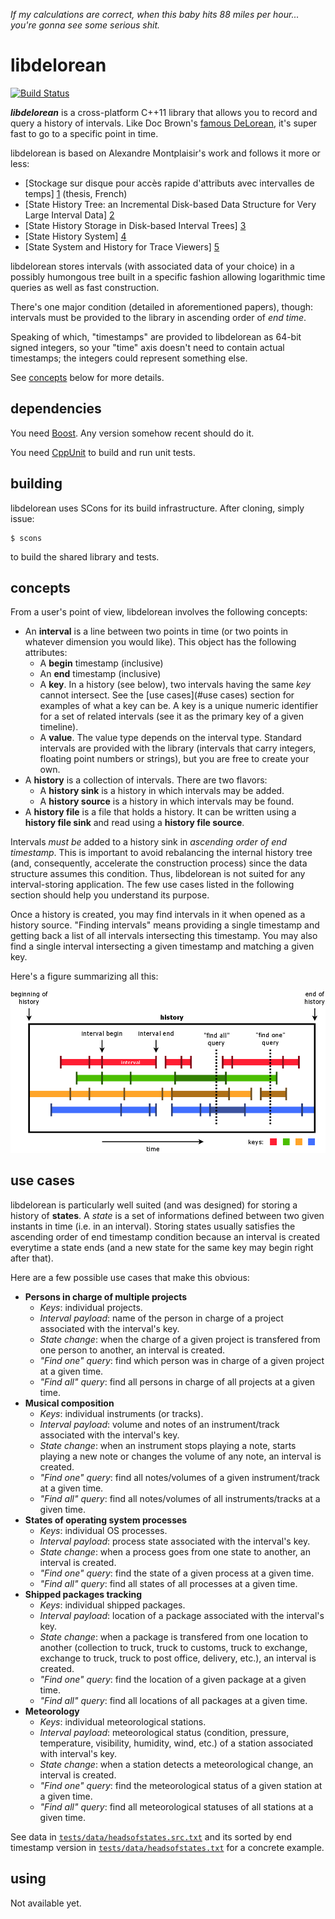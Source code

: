 _If my calculations are correct, when this baby hits 88 miles per hour...
you're gonna see some serious shit._


libdelorean
===========

[![Build Status](https://travis-ci.org/eepp/libdelorean.svg?branch=master)](https://travis-ci.org/eepp/libdelorean)

***libdelorean*** is a cross-platform C++11 library that allows you to record
and query a history of intervals. Like Doc Brown's
[famous DeLorean](http://en.wikipedia.org/wiki/DeLorean_time_machine),
it's super fast to go to a specific point in time.

libdelorean is based on Alexandre Montplaisir's work and follows it more
or less:

  * [Stockage sur disque pour accès rapide d'attributs avec intervalles
    de temps] [1] (thesis, French)
  * [State History Tree: an Incremental Disk-based Data Structure for
    Very Large Interval Data] [2]
  * [State History Storage in Disk-based Interval Trees] [3]
  * [State History System] [4]
  * [State System and History for Trace Viewers] [5]

[1]: http://publications.polymtl.ca/752/1/2011_AlexandreMontplaisirGoncalve.pdf
[2]: http://www.dorsal.polymtl.ca/fr/system/files/document.pdf
[3]: http://dmct.dorsal.polymtl.ca/sites/dmct.dorsal.polymtl.ca/files/AMG_StateHistory_29062010.pdf
[4]: http://dmct.dorsal.polymtl.ca/sites/dmct.dorsal.polymtl.ca/files/AMG_StateHistory_20110511.pdf
[5]: http://secretaire.dorsal.polymtl.ca/~alexmont/AMG_StateHistory_20111209.pdf

libdelorean stores intervals (with associated data of your choice) in a
possibly humongous tree built in a specific fashion allowing logarithmic
time queries as well as fast construction.

There's one major condition (detailed in aforementioned papers), though:
intervals must be provided to the library in ascending order of *end time*.

Speaking of which, "timestamps" are provided to libdelorean as 64-bit signed
integers, so your "time" axis doesn't need to contain actual timestamps; the
integers could represent something else.

See [concepts](#concepts) below for more details.


dependencies
------------

You need [Boost](http://www.boost.org/). Any version somehow recent should
do it.

You need [CppUnit](http://cppunit.sourceforge.net/) to build and run
unit tests.


building
--------

libdelorean uses SCons for its build infrastructure. After cloning, simply
issue:

    $ scons

to build the shared library and tests.


concepts
--------

From a user's point of view, libdelorean involves the following concepts:

  * An **interval** is a line between two points in time (or two points in
    whatever dimension you would like). This object has the following
    attributes:
    * A **begin** timestamp (inclusive)
    * An **end** timestamp (inclusive)
    * A **key**. In a history (see below), two intervals having the same
      _key_ cannot intersect. See the [use cases](#use cases)
      section for examples of what a key can be. A key is a unique numeric
      identifier for a set of related intervals (see it as the primary key
      of a given timeline).
    * A **value**. The value type depends on the interval type. Standard
      intervals are provided with the library (intervals that carry integers,
      floating point numbers or strings), but you are free to create your
      own.
  * A **history** is a collection of intervals. There are two flavors:
    * A **history sink** is a history in which intervals may be added.
    * A **history source** is a history in which intervals may be found.
  * A **history file** is a file that holds a history. It can be written
    using a **history file sink** and read using a **history file source**.

Intervals _must be_ added to a history sink in _ascending order of end
timestamp_. This is important to avoid rebalancing the internal history tree
(and, consequently, accelerate the construction process) since the data
structure assumes this condition. Thus, libdelorean is not suited for any
interval-storing application. The few use cases listed in the following
section should help you understand its purpose.

Once a history is created, you may find intervals in it when opened as a
history source. "Finding intervals" means providing a single timestamp and
getting back a list of all intervals intersecting this timestamp. You may
also find a single interval intersecting a given timestamp and matching
a given key.

Here's a figure summarizing all this:

![libdelorean concepts](docs/concepts.png)


use cases
---------

libdelorean is particularly well suited (and was designed) for storing a
history of **states**. A _state_ is a set of informations defined between
two given instants in time (i.e. in an interval). Storing states usually
satisfies the ascending order of end timestamp condition because an interval
is created everytime a state ends (and a new state for the same key
may begin right after that).

Here are a few possible use cases that make this obvious:

  * **Persons in charge of multiple projects**
    * _Keys_: individual projects.
    * _Interval payload_: name of the person in charge of a project
      associated with the interval's key.
    * _State change_: when the charge of a given project is transfered from
      one person to another, an interval is created.
    * _"Find one" query_: find which person was in charge of a given
      project at a given time.
    * _"Find all" query_: find all persons in charge of all projects at a
      given time.
  * **Musical composition**
    * _Keys_: individual instruments (or tracks).
    * _Interval payload_: volume and notes of an instrument/track
      associated with the interval's key.
    * _State change_: when an instrument stops playing a note, starts
      playing a new note or changes the volume of any note, an interval
      is created.
    * _"Find one" query_: find all notes/volumes of a given instrument/track
      at a given time.
    * _"Find all" query_: find all notes/volumes of all instruments/tracks at
      a given time.
  * **States of operating system processes**
    * _Keys_: individual OS processes.
    * _Interval payload_: process state associated with the interval's key.
    * _State change_: when a process goes from one state to another,
      an interval is created.
    * _"Find one" query_: find the state of a given process at a given time.
    * _"Find all" query_: find all states of all processes at a given time.
  * **Shipped packages tracking**
    * _Keys_: individual shipped packages.
    * _Interval payload_: location of a package associated with the
      interval's key.
    * _State change_: when a package is transfered from one location to
      another (collection to truck, truck to customs, truck to exchange,
      exchange to truck, truck to post office, delivery, etc.), an interval
      is created.
    * _"Find one" query_: find the location of a given package at a given time.
    * _"Find all" query_: find all locations of all packages at a given time.
  * **Meteorology**
    * _Keys_: individual meteorological stations.
    * _Interval payload_: meteorological status (condition, pressure,
      temperature, visibility, humidity, wind, etc.) of a station associated
      with interval's key.
    * _State change_: when a station detects a meteorological change,
      an interval is created.
    * _"Find one" query_: find the meteorological status of a given station
      at a given time.
    * _"Find all" query_: find all meteorological statuses of all stations at
      a given time.

See data in [`tests/data/headsofstates.src.txt`](tests/data/headsofstates.src.txt)
and its sorted by end timestamp version in
[`tests/data/headsofstates.txt`](tests/data/headsofstates.txt) for a
concrete example.


using
-----

Not available yet.
